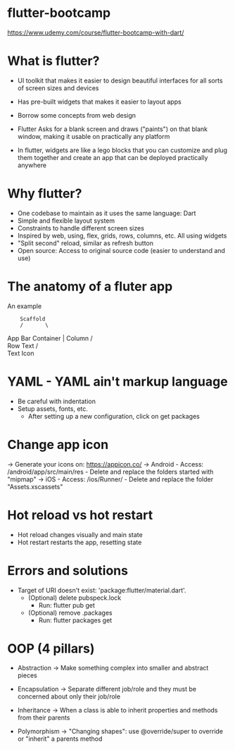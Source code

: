 # flutter-bootcamp

https://www.udemy.com/course/flutter-bootcamp-with-dart/

# What is flutter?

- UI toolkit that makes it easier to design beautiful interfaces for all sorts of screen sizes and devices
- Has pre-built widgets that makes it easier to layout apps
- Borrow some concepts from web design
- Flutter Asks for a blank screen and draws ("paints") on that blank window, making it usable on practically any platform

- In flutter, widgets are like a lego blocks that you can customize and plug them together and create an app that can be deployed practically anywhere

# Why flutter?

- One codebase to maintain as it uses the same language: Dart
- Simple and flexible layout system
- Constraints to handle different screen sizes
- Inspired by web, using, flex, grids, rows, columns, etc. All using widgets
- "Split second" reload, similar as refresh button
- Open source: Access to original source code (easier to understand and use)

# The anatomy of a fluter app

An example

        Scaffold
        /       \
  App Bar       Container
                    |
                  Column
                  /     \
                Row     Text
                /  \
              Text  Icon

# YAML - YAML ain't markup language
  - Be careful with indentation
  - Setup assets, fonts, etc.
    - After setting up a new configuration, click on get packages

# Change app icon
  -> Generate your icons on: https://appicon.co/
  -> Android
    - Access: /android/app/src/main/res
      - Delete and replace the folders started with "mipmap"
  -> iOS
    - Access:  /ios/Runner/
      - Delete and replace the folder "Assets.xscassets"

# Hot reload vs hot restart
  - Hot reload changes visually and main state
  - Hot restart restarts the app, resetting state

# Errors and solutions
  - Target of URI doesn't exist: 'package:flutter/material.dart'.
    - (Optional) delete pubspeck.lock
      - Run: flutter pub get
    - (Optional) remove .packages
      - Run: flutter packages get

# OOP (4 pillars)
  - Abstraction
    -> Make something complex into smaller and abstract pieces

  - Encapsulation
    -> Separate different job/role and they must be concerned about only their job/role

  - Inheritance
    -> When a class is able to inherit properties and methods from their parents

  - Polymorphism
    -> "Changing shapes": use @override/super to override or "inherit" a parents method

